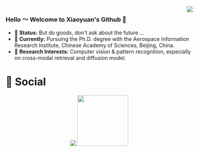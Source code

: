 <img align="right" src="https://github-readme-stats.vercel.app/api?username=xiaoyuan1996&show_icons=true&icon_color=CE1D2D&text_color=718096&bg_color=ffffff&hide_title=true" />

### Hello ～ Welcome to Xiaoyuan's Github 👋

- 💬 **Status:** But do goods, don't ask about the future ...
- 🔭 **Currently:** Pursuing the Ph.D. degree with the Aerospace Information Research Institute, Chinese Academy of Sciences, Beijing, China.  
- 🤔 **Research Interests:** Computer vision & pattern recognition, especially on cross-modal retrieval and diffusion model.

 
# 🤝 Social

<!-- BiliBili和CSDN数据 -->
<div align="center">
   <a href="https://blog.csdn.net/Governer"><img src="https://stats.justsong.cn/api/csdn?id=Governer"/></a>
   <img height="137px" src="https://github-readme-stats.vercel.app/api/top-langs/?username=xiaoyuan1996&hide_title=true&hide_border=true&layout=compact&langs_count=6&text_color=000&icon_color=fff&theme=white" />
</div>


